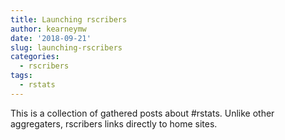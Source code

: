 ```yaml
---
title: Launching rscribers
author: kearneymw
date: '2018-09-21'
slug: launching-rscribers
categories:
  - rscribers
tags:
  - rstats
---
```


This is a collection of gathered posts about #rstats. Unlike other aggregaters, rscribers links directly to home sites.

